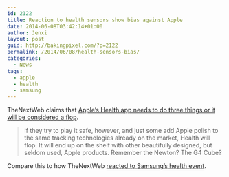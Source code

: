```yaml
---
id: 2122
title: Reaction to health sensors show bias against Apple
date: 2014-06-08T03:42:14+01:00
author: Jenxi
layout: post
guid: http://bakingpixel.com/?p=2122
permalink: /2014/06/08/health-sensors-bias/
categories:
  - News
tags:
  - apple
  - health
  - samsung
---
```

TheNextWeb claims that [Apple&#8217;s Health app needs to do three things or it will be considered a flop](http://thenextweb.com/dd/2014/06/07/tracking-enough-three-things-apples-health-app-must-make-us-healthier/).

> If they try to play it safe, however, and just some add Apple polish to the same tracking technologies already on the market, Health will flop. It will end up on the shelf with other beautifully designed, but seldom used, Apple products. Remember the Newton? The G4 Cube? 

Compare this to how TheNextWeb [reacted to Samsung&#8217;s health event](http://thenextweb.com/insider/2014/05/28/samsung-introduces-simband-modular-health-band-powered-open-source-sami-platform/).